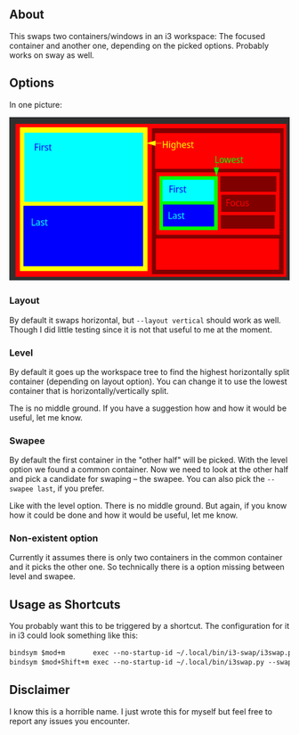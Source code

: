 ## About
This swaps two containers/windows in an i3 workspace: The focused container and
another one, depending on the picked options.
Probably works on sway as well.

## Options
In one picture:

![](assets/selection-visualization.png)

### Layout
By default it swaps horizontal, but `--layout vertical` should work as well.
Though I did little testing since it is not that useful to me at the moment.

### Level
By default it goes up the workspace tree to find the highest horizontally
split container (depending on layout option).
You can change it to use the lowest container that is horizontally/vertically
split.

The is no middle ground. If you have a suggestion how and how it would be
useful, let me know.

### Swapee
By default the first container in the "other half" will be picked. With the
level option we found a common container. Now we need to look at the other half
and pick a candidate for swaping – the swapee. You can also pick the `--swapee
last`, if you prefer.

Like with the level option. There is no middle ground. But again, if you know
how it could be done and how it would be useful, let me know.

### Non-existent option
Currently it assumes there is only two containers in the common container and it
picks the other one. So technically there is a option missing between level and
swapee.

## Usage as Shortcuts
You probably want this to be triggered by a shortcut. The configuration for it
in i3 could look something like this:
```i3
bindsym $mod+m       exec --no-startup-id ~/.local/bin/i3-swap/i3swap.py
bindsym $mod+Shift+m exec --no-startup-id ~/.local/bin/i3swap.py --swapee last
```

## Disclaimer
I know this is a horrible name.
I just wrote this for myself but feel free to report any issues you encounter.
